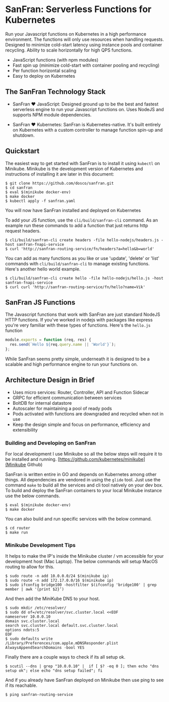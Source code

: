 # SanFran: Serverless Functions for Kubernetes

Run your Javascript functions on Kubernetes in a high performance environment. The functions will only use resources when handling requests. Designed to minimize cold-start latency using instance pools and container recycling. Ability to scale horizontally for high QPS functions.

- JavaScript functions (with npm modules)
- Fast spin up (minimize cold-start with container pooling and recycling)
- Per function horizontal scaling
- Easy to deploy on Kubernetes

## The SanFran Technology Stack

- SanFran :heart: JavaScript: Designed ground up to be the best and fastest serverless engine to run your Javascript functions on. Uses NodeJS and supports NPM module dependencies.

- SanFran :heart: Kubernetes: SanFran is Kubernetes-native. It's built entirely on Kubernetes with a custom controller to manage function spin-up and shutdown.

## Quickstart

The easiest way to get started with SanFran is to install it using `kubectl` on Minikube. Minikube is the development version of Kubernetes and instructions of installing it are later in this document:

```console
$ git clone https://github.com/dosco/sanfran.git
$ cd sanfran
$ eval $(minikube docker-env)
$ make docker
$ kubectl apply -f sanfran.yaml
```

You will now have SanFran installed and deployed on Kubernetes

To add your JS function, use the `cli/build/sanfran-cli` command. As an example run these commands to add a function that just returns http request headers.

```console
$ cli/build/sanfran-cli create headers -file hello-nodejs/headers.js -host sanfran-fnapi-service
$ curl 'http://sanfran-routing-service/fn/headers?a=hello&b=world'
```

You can add as many functions as you like or use 'update', 'delete' or 'list' commands with
`cli/build/sanfran-cli` to manage existing functions. Here's another hello world example.

```console
$ cli/build/sanfran-cli create hello -file hello-nodejs/hello.js -host sanfran-fnapi-service
$ curl curl 'http://sanfran-routing-service/fn/hello?name=Vik'
```

## SanFran JS Functions

The Javascript functions that work with SanFran are just standard NodeJS HTTP functions. If you've worked in nodejs with packages like express you're very familiar with these types of functions. Here's the `hello.js` function

```javascript
module.exports = function (req, res) {
  res.send(`Hello ${req.query.name || 'World'}`);
};
```

While SanFran seems pretty simple, underneath it is designed to be a scalable and high performance engine to run your functions on.

## Architecture Design in Brief

- Uses micro services: Router, Controller, API and Function Sidecar
- GRPC for efficient communication between services
- BoltDB for internal datastore
- Autoscaler for maintaining a pool of ready pods
- Pods activated with functions are downgraded and recycled when not in use
- Keep the design simple and focus on performance, efficiency and extensibility

### Building and Developing on SanFran

For local development I use Minikube so all the below steps will require it to be installed and running. [https://github.com/kubernetes/minikube](Minikube Github)

SanFran is written entire in GO and depends on Kubernetes among other things. All dependencies are vendored in using the `glide` tool. Just use the command `make` to build all the services and cli tool natively on your dev box. To build and deploy the SanFran containers to your local Minikube instance use the below commands.

```console
$ eval $(minikube docker-env)
$ make docker
```

You can also build and run specific services with the below command.

```console
$ cd router
$ make run
```

### Minikube Development Tips

It helps to make the IP's inside the Minikube cluster / vm accessible for your development host (Mac Laptop). The below commands will setup MacOS routing to allow for this.

```console
$ sudo route -n add 10.0.0.0/24 $(minikube ip)
$ sudo route -n add 172.17.0.0/16 $(minikube ip)
$ sudo ifconfig bridge100 -hostfilter $(ifconfig 'bridge100' | grep member | awk '{print $2}’)
```

And then add the MiniKube DNS to your host.

```console
$ sudo mkdir /etc/resolver/
$ sudo dd of=/etc/resolver/svc.cluster.local <<EOF
nameserver 10.0.0.10
domain svc.cluster.local
search svc.cluster.local default.svc.cluster.local
options ndots:5
EOF
$ sudo defaults write /Library/Preferences/com.apple.mDNSResponder.plist AlwaysAppendSearchDomains -bool YES
```

Finally there are a couple ways to check if its all setup ok.

```
$ scutil --dns | grep "10.0.0.10" |  if [ $? -eq 0 ]; then echo "dns setup ok"; else echo "dns setup failed"; fi
```

And if you already have SanFran deployed on Minikube then use ping to see if its reachable.

```
$ ping sanfran-routing-service
```